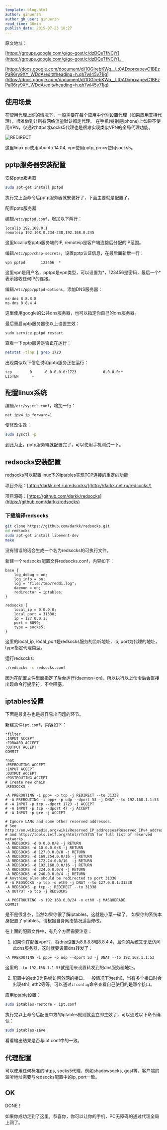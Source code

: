 ```yaml
---
template: blog.html
author: ginuerzh
author_gh_user: ginuerzh
read_time: 30min
publish_date: 2015-07-23 18:27
---
```


原文地址：

[https://groups.google.com/g/go-gost/c/dzDQeTfNCjY](https://groups.google.com/g/go-gost/c/dzDQeTfNCjY)。

[https://docs.google.com/document/d/1OGIrebKWq__Lt0ADxprxapevC1BEzPaR6ry9XY_WDdA/edit#heading=h.qh7wl45v71jq](https://docs.google.com/document/d/1OGIrebKWq__Lt0ADxprxapevC1BEzPaR6ry9XY_WDdA/edit#heading=h.qh7wl45v71jq)

## 使用场景

在使用代理上网的情况下，一般需要在每个应用中分别设置代理（如果应用支持代理），很难做到让所有网络流量默认都走代理。
在手机(特别是iphone)上如果不使用VPN，仅通过https或socks5代理也是很难实现类似VPN的全局代理功能。


![REDIRECT](/images/redirect01.png) 

这里linux pc使用ubuntu 14.04, vpn使用pptp, proxy使用socks5。

## pptp服务器安装配置

安装pptp服务器

```bash
sudo apt-get install pptpd
```

执行完上面命令后pptp服务器就安装好了，下面主要就是配置了。

配置pptp服务器

编辑`/etc/pptpd.conf`，增加以下两行：

```
localip 192.168.0.1
remoteip 192.168.0.234-238,192.168.0.245
```

这里localip指pptp服务端的IP, remoteip是客户端连接后分配的IP范围。

编辑`/etc/ppp/chap-secrets`，设置pptp认证信息，在最后面新增一行：

```
vpn	pptpd		123456	*
```

这里vpn是用户名，pptpd是vpn类型，可以设置为*，123456是密码，最后一个*表示接收任何IP的连接。

编辑`/etc/ppp/pptpd-options`，添加DNS服务器：

```
ms-dns 8.8.8.8
ms-dns 8.8.4.4
```

这里使用google的公共dns服务器，也可以指定你自己的dns服务器。

最后重启pptp服务器使以上设置生效：

```
sudo service pptpd restart
```

查看一下pptp服务是否正在运行：

```bash
netstat -tlnp | grep 1723
```

出现类似以下信息说明pptp服务正在运行：

```
tcp        0      0 0.0.0.0:1723            0.0.0.0:*               LISTEN      -
```

## 配置linux系统

编辑`/etc/sysctl.conf`，增加一行：

```
net.ipv4.ip_forward=1
```

使修改生效：

```bash
sudo sysctl -p
```

到此为止，pptp服务端就配置完了，可以使用手机测试一下。

## redsocks安装配置

redsocks可以配置linux下的iptables实现TCP连接的重定向功能

项目介绍：[http://darkk.net.ru/redsocks/](http://darkk.net.ru/redsocks/)

项目源码：[https://github.com/darkk/redsocks](https://github.com/darkk/redsocks)

### 下载编译redsocks

```bash
git clone https://github.com/darkk/redsocks.git
cd redsocks
sudo apt-get install libevent-dev
make
```

没有错误的话会生成一个名为redsocks的可执行文件。

新建一个redsocks配置文件redsocks.conf，内容如下：

```text
base {
	log_debug = on; 
	log_info = on; 
	log = "file:/tmp/reddi.log"; 
	daemon = on; 
	redirector = iptables;
}

redsocks { 
	local_ip = 0.0.0.0; 
	local_port = 31338; 
	ip = 127.0.0.1; 
	port = 8899; 
	type = socks5; 
}
```

这里的local_ip, local_port是redsocks服务的监听地址，ip, port为代理的地址，type指定代理类型。

运行redsocks:

```bash
./redsocks -c redsocks.conf
```

因为在配置文件里面指定了后台运行(daemon=on)，所以执行以上命令后会直接出现命令行提示符，不会阻塞。

## iptables设置

下面是最复杂也是最容易出问题的环节。

新建文件`ipt.conf`，内容如下：

```
*filter
:INPUT ACCEPT
:FORWARD ACCEPT
:OUTPUT ACCEPT
COMMIT

*nat
:PREROUTING ACCEPT
:INPUT ACCEPT
:OUTPUT ACCEPT
:POSTROUTING ACCEPT
# Create new chain
:REDSOCKS - 

-A PREROUTING -i ppp+ -p tcp -j REDIRECT --to 31338
# -A PREROUTING -i ppp+ -p udp --dport 53 -j DNAT --to 192.168.1.1:53
# -A INPUT -p tcp --dport 1723 -j ACCEPT
# -A INPUT -p tcp --dport 47 -j ACCEPT
# -A INPUT -p gre -j ACCEPT

# Ignore LANs and some other reserved addresses.
# See http://en.wikipedia.org/wiki/Reserved_IP_addresses#Reserved_IPv4_addresses
# and http://tools.ietf.org/html/rfc5735 for full list of reserved networks.
-A REDSOCKS -d 0.0.0.0/8 -j RETURN
-A REDSOCKS -d 10.0.0.0/8 -j RETURN
-A REDSOCKS -d 127.0.0.0/8 -j RETURN
-A REDSOCKS -d 169.254.0.0/16 -j RETURN
-A REDSOCKS -d 172.24.0.0/16  -j RETURN
-A REDSOCKS -d 192.168.0.0/16 -j RETURN
-A REDSOCKS -d 224.0.0.0/4 -j RETURN
-A REDSOCKS -d 240.0.0.0/4 -j RETURN
# Anything else should be redirected to port 31338
# -A REDSOCKS -p tcp -o eth0 -j DNAT --to 127.0.0.1:31338
-A REDSOCKS -p tcp -j REDIRECT --to 31338
-A OUTPUT -p tcp -j REDSOCKS

-A POSTROUTING -s 192.168.0.0/24 -o eth0 -j MASQUERADE
COMMIT
```

是不是很复杂，当然如果你很了解iptables，这就是小菜一碟了。
如果你的系统本身配置了iptables，请根据自身网络情况适当修改。

在上面的配置文件中，有几个方面需要注意：

1. 如果你在配置vpn时，将dns设置为8.8.8.8和8.8.4.4，且你的系统又无法访问此dns服务器，这时就要设置dns转发了：

```
-A PREROUTING -i ppp+ -p udp --dport 53 -j DNAT --to 192.168.1.1:53
```

这里的`--to 192.168.1.1:53`就是用来设置转发到的dns服务器地址。

2. 配置中的eth0为系统访问外网的接口，一般情况下为eth0，当有多个接口时会出现eth1, eth2等等，可以通过`ifconfig`命令查看自己使用的是哪个接口。

应用iptable设置：

```bash
sudo iptables-restore < ipt.conf
```

执行完以上命令后配置中方的iptables规则就会立即生效了，可以通过以下命令确认：

```bash
sudo iptables-save
```

看看输出结果是否与ipt.conf中的一致。

## 代理配置

可以使用任何标准的https, socks5代理，例如shadowsocks, gost等，客户端的监听地址需要与redsocks配置中的ip, port一致。

## OK

DONE！

如果你成功走到了这里，恭喜你，你可以让你的手机，PC无障碍的通过代理全局上网了。


